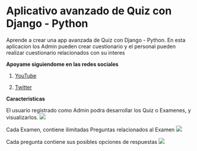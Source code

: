 # Aplicativo avanzado de Quiz con Django - Python
Aprende a crear una app avanzada de Quiz con Django - Python. En esta aplicacion los Admin pueden crear cuestionario y el personal pueden realizar cuestionario relacionados con su interes

<p>
  <strong>
    Apoyame siguiendome en las redes sociales
  </strong>
</p>

<ol>
  <li>
    <p>
      <a href="https://www.youtube.com/channel/UC-0f0AT2xJrUxML6HJTH3Iw">YouTube</a>
    </p>
  </li>
  
   <li>
    <p>
      <a href="https://twitter.com/JorgitoCode">Twitter</a>
    </p>
  </li>
  
</ol>


<p>
  <strong>
    Caracteristicas
  </strong>
</p>

El usuario registrado como Admin podra desarrollar los Quiz o Examenes, y visualizarlos.
<img src="https://i.ibb.co/SfZQNcr/lista-1.jpg">

Cada Examen, contiene ilimitadas Preguntas relacionados al Examen 
<img src="https://i.ibb.co/2KyL8md/preguntas-1.jpg">

Cada pregunta contiene sus posibles opciones de respuestas
<img src="https://i.ibb.co/jL9hrgF/respuesta-1.jpg">




